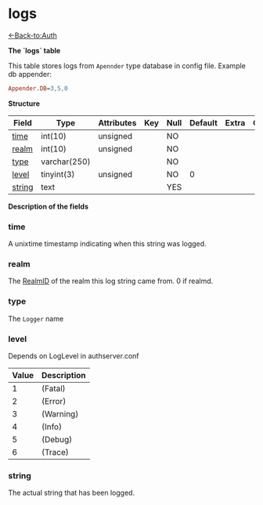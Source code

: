 # logs

[<-Back-to:Auth](database-auth.md)

**The \`logs\` table**

This table stores logs from `Apennder` type database in config file.
Example db appender:
```ini
Appender.DB=3,5,0
```

**Structure**

| Field       | Type         | Attributes | Key | Null | Default | Extra | Comment |
|-------------|--------------|------------|-----|------|---------|-------|---------|
| [time][1]   | int(10)      | unsigned   |     | NO   |         |       |         |
| [realm][2]  | int(10)      | unsigned   |     | NO   |         |       |         |
| [type][3]   | varchar(250) |            |     | NO   |         |       |         |
| [level][4]  | tinyint(3)   | unsigned   |     | NO   | 0       |       |         |
| [string][5] | text         |            |     | YES  |         |       |         |

[1]: #time
[2]: #realm
[3]: #type
[4]: #level
[5]: #string

**Description of the fields**

### time

A unixtime timestamp indicating when this string was logged.

### realm

The [RealmID](realmlist#id) of the realm this log string came from. 0 if realmd.

### type

The `Logger` name

### level

Depends on LogLevel in authserver.conf

| Value | Description |
|-------|-------------|
| 1     | (Fatal)     |
| 2     | (Error)     |
| 3     | (Warning)   |
| 4     | (Info)      |
| 5     | (Debug)     |
| 6     | (Trace)     |

### string

The actual string that has been logged.
